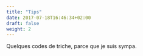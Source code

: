 ```yaml
---
title: "Tips"
date: 2017-07-18T16:46:34+02:00
draft: false
weight: 2
---
```


Quelques codes de triche, parce que je suis sympa.

